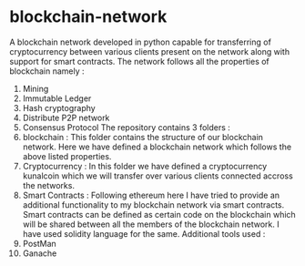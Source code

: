 # blockchain-network
A blockchain network developed in python capable for transferring of cryptocurrency between various clients present on the network along with support for smart contracts.
The network follows all the properties of blockchain namely : 
1. Mining
2. Immutable Ledger
3. Hash cryptography
4. Distribute P2P network
5. Consensus Protocol
The repository contains 3 folders :
1. blockchain : This folder contains the structure of our blockchain network. Here we have defined a blockchain network which follows the above listed properties.
2. Cryptocurrency : In this folder we have defined a cryptocurrency kunalcoin which we will transfer over various clients connected accross the networks.
3. Smart Contracts : Following ethereum here I have tried to provide an additional functionality to my blockchain network via smart contracts. Smart contracts can be defined as certain code on the blockchain which will be shared between all the members of the blockchain network. I have used solidity language for the same.
Additional tools used :
1. PostMan
2. Ganache
